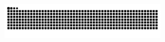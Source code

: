 <picture>
    <source media="(prefers-color-scheme: dark)" srcset="https://raw.githubusercontent.com/Jenish995/Jenish995/output/github-contribution-grid-snake-dark.svg">
    <source media="(prefers-color-scheme: light)" srcset="https://raw.githubusercontent.com/Jenish995/Jenish995/output/github-contribution-grid-snake.svg">
    <img alt="github contribution grid snake animation" src="https://raw.githubusercontent.com/Jenish995/Jenish995/output/github-contribution-grid-snake.svg">
</picture>
<!--
**Jenish995/Jenish995** is a ✨ _special_ ✨ repository because its `README.md` (this file) appears on your GitHub profile.
<1--
Here are some ideas to get you started:
- 🔭 I’m currently working on ...
- 🌱 I’m currently learning ...
- 👯 I’m looking to collaborate on ...
- 🤔 I’m looking for help with ...
- 💬 Ask me about ...
- 📫 How to reach me: ...
- 😄 Pronouns: ...
- ⚡ Fun fact: ...
-->
